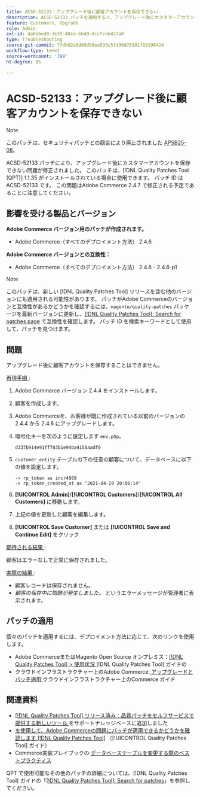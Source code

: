 ```yaml
---
title: ACSD-52133：アップグレード後に顧客アカウントを保存できない
description: ACSD-52133 パッチを適用すると、アップグレード後にカスタマーアカウントを保存できないAdobe Commerceの問題を修正できます。
feature: Customers, Upgrade
role: Admin
exl-id: 4a0e6ed8-3e35-40ce-bb49-8ccfcde437a0
type: Troubleshooting
source-git-commit: 7fdb02a6d89d50ea593c5fd99d78101f89198424
workflow-type: tm+mt
source-wordcount: '399'
ht-degree: 0%

---
```


# ACSD-52133：アップグレード後に顧客アカウントを保存できない

>[!NOTE]
>
>このパッチは、セキュリティパッチとの競合により廃止されました [APSB25-08](https://experienceleague.adobe.com/ja/docs/commerce-knowledge-base/kb/troubleshooting/known-issues-patches-attached/security-update-available-for-adobe-commerce-apsb25-08)。

ACSD-52133 パッチにより、アップグレード後にカスタマーアカウントを保存できない問題が修正されました。 このパッチは、[!DNL Quality Patches Tool (QPT)] 1.1.35 がインストールされている場合に使用できます。 パッチ ID は ACSD-52133 です。 この問題はAdobe Commerce 2.4.7 で修正される予定であることに注意してください。

## 影響を受ける製品とバージョン

**Adobe Commerce バージョン用のパッチが作成されます。**

* Adobe Commerce（すべてのデプロイメント方法） 2.4.6

**Adobe Commerce バージョンとの互換性：**

* Adobe Commerce（すべてのデプロイメント方法） 2.4.6 - 2.4.6-p1

>[!NOTE]
>
>このパッチは、新しい [!DNL Quality Patches Tool] リリースを含む他のバージョンにも適用される可能性があります。 パッチがAdobe Commerceのバージョンと互換性があるかどうかを確認するには、`magento/quality-patches` パッケージを最新バージョンに更新し、[[!DNL Quality Patches Tool]: Search for patches page](https://experienceleague.adobe.com/tools/commerce-quality-patches/index.html?lang=ja) で互換性を確認します。 パッチ ID を検索キーワードとして使用して、パッチを見つけます。

## 問題

アップグレード後に顧客アカウントを保存することはできません。

<u> 再現手順 </u>:

1. Adobe Commerce バージョン 2.4.4 をインストールします。
1. 顧客を作成します。
1. Adobe Commerceを、お客様が既に作成されている以前のバージョンの 2.4.4 から 2.4.6 にアップグレードします。
1. 暗号化キーを次のように設定します `env.php`。

   `d337b914e91ff703b1e94ba4156aadf0`

1. `customer_entity` テーブルの下の任意の顧客について、データベースに以下の値を設定します。

   ```
   -> rp_token as incr4869
   -> rp_token_created_at as "2021-04-29 20:06:14"
   ```

1. **[!UICONTROL Admin]**/**[!UICONTROL Customers]**/**[!UICONTROL All Customers]** に移動します。
1. 上記の値を更新した顧客を編集します。
1. **[!UICONTROL Save Customer]** または **[!UICONTROL Save and Continue Edit]** をクリック

<u> 期待される結果 </u>:

顧客はエラーなしで正常に保存されました。

<u> 実際の結果 </u>:

* 顧客レコードは保存されません。
* *顧客の保存中に問題が発生しました。* というエラーメッセージが管理者に表示されます。

## パッチの適用

個々のパッチを適用するには、デプロイメント方法に応じて、次のリンクを使用します。

* Adobe CommerceまたはMagento Open Source オンプレミス：[[!DNL Quality Patches Tool] > 使用状況 ](/help/tools/quality-patches-tool/usage.md) [!DNL Quality Patches Tool] ガイドの
* クラウドインフラストラクチャー上のAdobe Commerce:[ アップグレードとパッチ適用 ](https://experienceleague.adobe.com/docs/commerce-cloud-service/user-guide/develop/upgrade/apply-patches.html?lang=ja) クラウドインフラストラクチャー上のCommerce ガイド

## 関連資料

* [[!DNL Quality Patches Tool]  リリース済み：品質パッチをセルフサービスで提供する新しいツール ](https://experienceleague.adobe.com/ja/docs/commerce-operations/tools/quality-patches-tool/quality-patches-tool-to-self-serve-quality-patches) をサポートナレッジベースに追加しました
* [ を使用して、Adobe Commerceの問題にパッチが適用できるかどうかを確認します  [!DNL Quality Patches Tool]](/help/tools/quality-patches-tool/patches-available-in-qpt/check-patch-for-magento-issue-with-magento-quality-patches.md) （[!UICONTROL Quality Patches Tool] ガイド）
* Commerce実装プレイブックの [ データベーステーブルを変更する際のベストプラクティス ](https://experienceleague.adobe.com/ja/docs/commerce-operations/implementation-playbook/best-practices/development/modifying-core-and-third-party-tables#why-adobe-recommends-avoiding-modifications)

QPT で使用可能なその他のパッチの詳細については、[!DNL Quality Patches Tool] ガイドの「[[!DNL Quality Patches Tool]: Search for patches](https://experienceleague.adobe.com/tools/commerce-quality-patches/index.html?lang=ja)」を参照してください。
